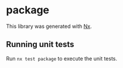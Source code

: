 # package

This library was generated with [Nx](https://nx.dev).

## Running unit tests

Run `nx test package` to execute the unit tests.
